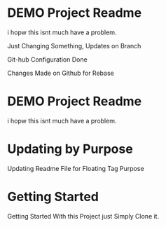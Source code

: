 # DEMO Project Readme

i hopw this isnt much have a problem.

Just Changing Something, Updates on Branch

Git-hub Configuration Done

Changes Made on Github for Rebase

# DEMO Project Readme

i hopw this isnt much have a problem.

# Updating by Purpose
Updating Readme File for Floating Tag Purpose

# Getting Started
Getting Started With this Project just Simply Clone it.

